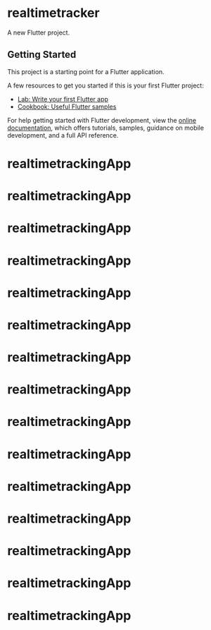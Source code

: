 # realtimetracker

A new Flutter project.

## Getting Started

This project is a starting point for a Flutter application.

A few resources to get you started if this is your first Flutter project:

- [Lab: Write your first Flutter app](https://docs.flutter.dev/get-started/codelab)
- [Cookbook: Useful Flutter samples](https://docs.flutter.dev/cookbook)

For help getting started with Flutter development, view the
[online documentation](https://docs.flutter.dev/), which offers tutorials,
samples, guidance on mobile development, and a full API reference.
# realtimetrackingApp
# realtimetrackingApp
# realtimetrackingApp
# realtimetrackingApp
# realtimetrackingApp
# realtimetrackingApp
# realtimetrackingApp
# realtimetrackingApp
# realtimetrackingApp
# realtimetrackingApp
# realtimetrackingApp
# realtimetrackingApp
# realtimetrackingApp
# realtimetrackingApp
# realtimetrackingApp
